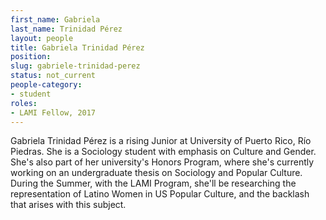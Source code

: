 ```yaml
---
first_name: Gabriela
last_name: Trinidad Pérez
layout: people
title: Gabriela Trinidad Pérez
position:
slug: gabriele-trinidad-perez
status: not_current
people-category:
- student
roles:
- LAMI Fellow, 2017
---
```


Gabriela Trinidad Pérez is a rising Junior at University of Puerto Rico, Río Piedras. She is a Sociology student with emphasis on Culture and Gender. She's also part of her university's Honors Program, where she's currently working on an undergraduate thesis on Sociology and Popular Culture. During the Summer, with the LAMI Program, she'll be researching the representation of Latino Women in US Popular Culture, and the backlash that arises with this subject.
